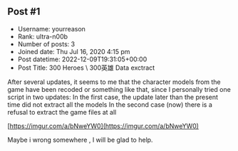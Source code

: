 ## Post #1
- Username: yourreason
- Rank: ultra-n00b
- Number of posts: 3
- Joined date: Thu Jul 16, 2020 4:15 pm
- Post datetime: 2022-12-09T19:31:05+00:00
- Post Title: 300 Heroes \ 300英雄 Data exctract

After several updates, it seems to me that the character models from the game have been recoded or something like that, since I personally tried one script in two updates: 
In the first case, the update later than the present time did not extract all the models
In the second case (now) there is a refusal to extract the game files at all 

[https://imgur.com/a/bNweYW0](https://imgur.com/a/bNweYW0)

Maybe i wrong somewhere , I will be glad to help.
